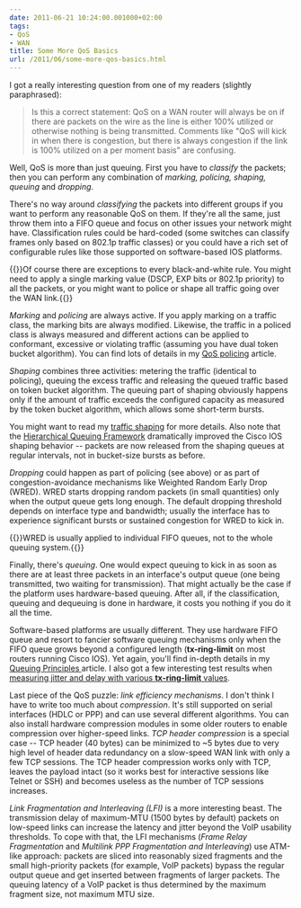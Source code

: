 ```yaml
---
date: 2011-06-21 10:24:00.001000+02:00
tags:
- QoS
- WAN
title: Some More QoS Basics
url: /2011/06/some-more-qos-basics.html
---
```

I got a really interesting question from one of my readers (slightly paraphrased):

> Is this a correct statement: QoS on a WAN router will always be on if there are packets on the wire as the line is either 100% utilized or otherwise nothing is being transmitted. Comments like "QoS will kick in when there is congestion, but there is always congestion if the link is 100% utilized on a per moment basis" are confusing.

Well, QoS is more than just queuing. First you have to *classify* the packets; then you can perform any combination of *marking, policing, shaping, queuing* and *dropping*.
<!--more-->
There's no way around *classifying* the packets into different groups if you want to perform any reasonable QoS on them. If they're all the same, just throw them into a FIFO queue and focus on other issues your network might have. Classification rules could be hard-coded (some switches can classify frames only based on 802.1p traffic classes) or you could have a rich set of configurable rules like those supported on software-based IOS platforms.

{{<note>}}Of course there are exceptions to every black-and-white rule. You might need to apply a single marking value (DSCP, EXP bits or 802.1p priority) to all the packets, or you might want to police or shape all traffic going over the WAN link.{{</note>}}

*Marking* and *policing* are always active. If you apply marking on a traffic class, the marking bits are always modified. Likewise, the traffic in a policed class is always measured and different actions can be applied to conformant, excessive or violating traffic (assuming you have dual token bucket algorithm). You can find lots of details in my [QoS policing](https://www.ipspace.net/kb/tag/QoS/QoS_Policing.html) article.

*Shaping* combines three activities: metering the traffic (identical to policing), queuing the excess traffic and releasing the queued traffic based on token bucket algorithm. The queuing part of shaping obviously happens only if the amount of traffic exceeds the configured capacity as measured by the token bucket algorithm, which allows some short-term bursts.

You might want to read my [traffic shaping](https://www.ipspace.net/kb/tag/QoS/Traffic_Shaping.html) for more details. Also note that the [Hierarchical Queuing Framework](https://blog.ipspace.net/2009/11/first-hqf-impressions-excellent-job.html) dramatically improved the Cisco IOS shaping behavior -- packets are now released from the shaping queues at regular intervals, not in bucket-size bursts as before.

*Dropping* could happen as part of policing (see above) or as part of congestion-avoidance mechanisms like Weighted Random Early Drop (WRED). WRED starts dropping random packets (in small quantities) only when the output queue gets long enough. The default dropping threshold depends on interface type and bandwidth; usually the interface has to experience significant bursts or sustained congestion for WRED to kick in.

{{<note>}}WRED is usually applied to individual FIFO queues, not to the whole queuing system.{{</note>}}

Finally, there's *queuing*. One would expect queuing to kick in as soon as there are at least three packets in an interface's output queue (one being transmitted, two waiting for transmission). That might actually be the case if the platform uses hardware-based queuing. After all, if the classification, queuing and dequeuing is done in hardware, it costs you nothing if you do it all the time.

Software-based platforms are usually different. They use hardware FIFO queue and resort to fancier software queuing mechanisms only when the FIFO queue grows beyond a configured length (**tx-ring-limit** on most routers running Cisco IOS). Yet again, you'll find in-depth details in my [Queuing Principles ](https://www.ipspace.net/kb/tag/QoS/Queuing_Principles.html) article. I also got a few interesting test results when [measuring jitter and delay with various **tx-ring-limit** values](https://www.ipspace.net/kb/tag/QoS/TX-Ring-Limit.html).

Last piece of the QoS puzzle: *link efficiency mechanisms*. I don't think I have to write too much about *compression*. It's still supported on serial interfaces (HDLC or PPP) and can use several different algorithms. You can also install hardware compression modules in some older routers to enable compression over higher-speed links. *TCP header compression* is a special case -- TCP header (40 bytes) can be minimized to \~5 bytes due to very high level of header data redundancy on a slow-speed WAN link with only a few TCP sessions. The TCP header compression works only with TCP, leaves the payload intact (so it works best for interactive sessions like Telnet or SSH) and becomes useless as the number of TCP sessions increases.

*Link Fragmentation and Interleaving (LFI)* is a more interesting beast. The transmission delay of maximum-MTU (1500 bytes by default) packets on low-speed links can increase the latency and jitter beyond the VoIP usability thresholds. To cope with that, the LFI mechanisms (*Frame Relay Fragmentation* and *Multilink PPP Fragmentation and Interleaving*) use ATM-like approach: packets are sliced into reasonably sized fragments and the small high-priority packets (for example, VoIP packets) bypass the regular output queue and get inserted between fragments of larger packets. The queuing latency of a VoIP packet is thus determined by the maximum fragment size, not maximum MTU size.
